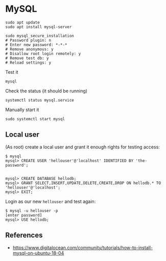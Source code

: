 # MySQL

```
sudo apt update
sudo apt install mysql-server
```

```
sudo mysql_secure_installation
# Password plugin: n
# Enter new password: *-*-*
# Remove anonymous: y
# Disallow root login remotely: y
# Remove test db: y
# Reload settings: y
```

Test it
```
mysql
```


Check the status (it should be running)
```
systemctl status mysql.service
```


Manually start it
```
sudo systemctl start mysql

```


## Local user

(As root) create a local user and grant it enough rights for testing access:

```
$ mysql 
mysql> CREATE USER 'hellouser'@'localhost' IDENTIFIED BY 'the-password';


mysql> CREATE DATABASE hellodb;
mysql> GRANT SELECT,INSERT,UPDATE,DELETE,CREATE,DROP ON hellodb.* TO 'hellouser'@'localhost';
mysql> EXIT;
```

Login as our new `hellouser` and test again:
```
$ mysql -u hellouser -p
[enter password]
mysql> USE hellodb;
```



## References
* https://www.digitalocean.com/community/tutorials/how-to-install-mysql-on-ubuntu-18-04






